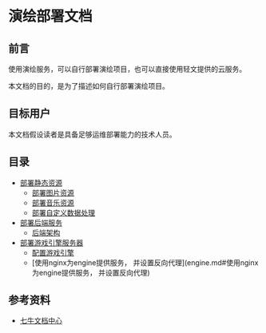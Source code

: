 # 演绘部署文档

## 前言

使用演绘服务，可以自行部署演绘项目，也可以直接使用轻文提供的云服务。

本文档的目的，是为了描述如何自行部署演绘项目。

## 目标用户

本文档假设读者是具备足够运维部署能力的技术人员。

## 目录

* [部署静态资源](qiniu.md#部署静态资源)
  * [部署图片资源](qiniu.md#部署图片资源)
  * [部署音乐资源](qiniu.md#部署音乐资源)
  * [部署自定义数据处理](qiniu.md#部署自定义数据处理)
* [部署后端服务](backend.md#部署后端服务)
  * [后端架构](backend.md#后端架构)
* [部署游戏引擎服务器](engine.md)
  * [配置游戏引擎](engine.md#配置游戏引擎)
  * [使用nginx为engine提供服务， 并设置反向代理](engine.md#使用nginx为engine提供服务， 并设置反向代理)

## 参考资料
* [七牛文档中心](https://developer.qiniu.com/)
